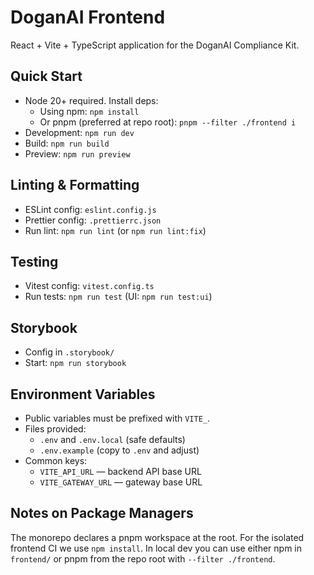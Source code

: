 # DoganAI Frontend

React + Vite + TypeScript application for the DoganAI Compliance Kit.

## Quick Start

- Node 20+ required. Install deps:
  - Using npm: `npm install`
  - Or pnpm (preferred at repo root): `pnpm --filter ./frontend i`
- Development: `npm run dev`
- Build: `npm run build`
- Preview: `npm run preview`

## Linting & Formatting

- ESLint config: `eslint.config.js`
- Prettier config: `.prettierrc.json`
- Run lint: `npm run lint` (or `npm run lint:fix`)

## Testing

- Vitest config: `vitest.config.ts`
- Run tests: `npm run test` (UI: `npm run test:ui`)

## Storybook

- Config in `.storybook/`
- Start: `npm run storybook`

## Environment Variables

- Public variables must be prefixed with `VITE_`.
- Files provided:
  - `.env` and `.env.local` (safe defaults)
  - `.env.example` (copy to `.env` and adjust)
- Common keys:
  - `VITE_API_URL` — backend API base URL
  - `VITE_GATEWAY_URL` — gateway base URL

## Notes on Package Managers

The monorepo declares a pnpm workspace at the root. For the isolated frontend CI we use `npm install`. In local dev you can use either npm in `frontend/` or pnpm from the repo root with `--filter ./frontend`.

